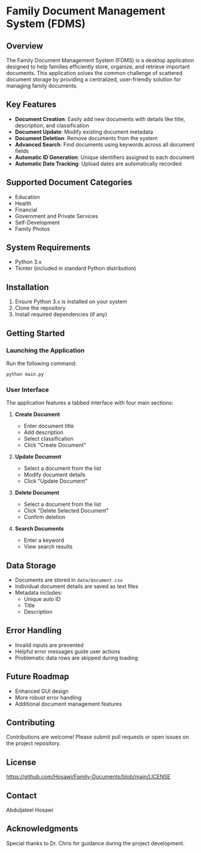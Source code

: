# Family Document Management System (FDMS)

## Overview

The Family Document Management System (FDMS) is a desktop application designed to help families efficiently store, organize, and retrieve important documents. This application solves the common challenge of scattered document storage by providing a centralized, user-friendly solution for managing family documents.

## Key Features

- **Document Creation**: Easily add new documents with details like title, description, and classification
- **Document Update**: Modify existing document metadata
- **Document Deletion**: Remove documents from the system
- **Advanced Search**: Find documents using keywords across all document fields
- **Automatic ID Generation**: Unique identifiers assigned to each document
- **Automatic Date Tracking**: Upload dates are automatically recorded

## Supported Document Categories

- Education
- Health
- Financial
- Government and Private Services
- Self-Development
- Family Photos

## System Requirements

- Python 3.x
- Tkinter (included in standard Python distribution)

## Installation

1. Ensure Python 3.x is installed on your system
2. Clone the repository
3. Install required dependencies (if any)

## Getting Started

### Launching the Application

Run the following command:
```bash
python main.py
```

### User Interface

The application features a tabbed interface with four main sections:

1. **Create Document**
   - Enter document title
   - Add description
   - Select classification
   - Click "Create Document"

2. **Update Document**
   - Select a document from the list
   - Modify document details
   - Click "Update Document"

3. **Delete Document**
   - Select a document from the list
   - Click "Delete Selected Document"
   - Confirm deletion

4. **Search Documents**
   - Enter a keyword
   - View search results

## Data Storage

- Documents are stored in `data/document.csv`
- Individual document details are saved as text files
- Metadata includes:
  - Unique auto ID
  - Title
  - Description

  
  

## Error Handling

- Invalid inputs are prevented
- Helpful error messages guide user actions
- Problematic data rows are skipped during loading

## Future Roadmap

- Enhanced GUI design
- More robust error handling
- Additional document management features

## Contributing

Contributions are welcome! Please submit pull requests or open issues on the project repository.

## License
https://github.com/Hosawi/Family-Documents/blob/main/LICENSE  
 

## Contact

Abduljaleel Hosawi

## Acknowledgments

Special thanks to Dr. Chris for guidance during the project development.
